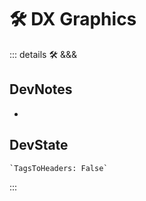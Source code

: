 # 🛠 DX Graphics

::: details 🛠 <dev>&&&</dev>

## DevNotes

-

## DevState

```py
`TagsToHeaders: False`
```

:::
